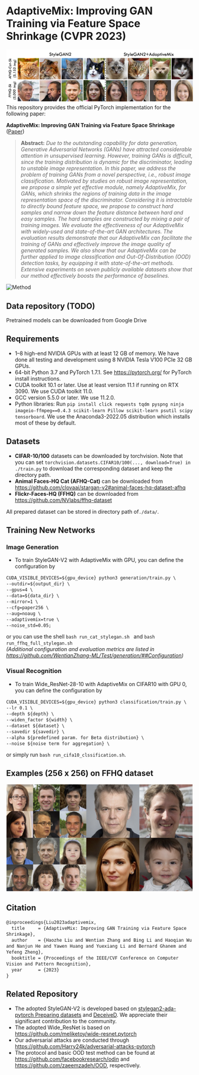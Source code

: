 # AdaptiveMix: Improving GAN Training via Feature Space Shrinkage (CVPR 2023)
![visual](./visual.png)
This repository provides the official PyTorch implementation for the following paper:

**AdaptiveMix: Improving GAN Training via Feature Space Shrinkage** ([Paper](https://arxiv.org/pdf/2303.01559.pdf))

 > **Abstract:** *Due to the outstanding capability for data generation, Generative Adversarial Networks (GANs) have attracted considerable attention in unsupervised learning. However, training GANs is difficult, since the training distribution is dynamic for the discriminator, leading to unstable image representation. In this paper, we address the problem of training GANs from a novel perspective, i.e., robust image classification. Motivated by studies on robust image representation, we propose a simple yet effective module, namely AdaptiveMix, for GANs, which shrinks the regions of training data in the image representation space of the discriminator. Considering it is intractable to directly bound feature space, we propose to construct hard samples and narrow down the feature distance between hard and easy samples. The hard samples are constructed by mixing a pair of training images. We evaluate the effectiveness of our AdaptiveMix with widely-used and state-of-the-art GAN architectures. The evaluation results demonstrate that our AdaptiveMix can facilitate the training of GANs and effectively improve the image quality of generated samples. We also show that our AdaptiveMix can be further applied to image classification and Out-Of-Distribution (OOD) detection tasks, by equipping it with state-of-the-art methods. Extensive experiments on seven publicly available datasets show that our method effectively boosts the performance of baselines.*

![Method](./teaser.gif)

## Data repository (TODO)
Pretrained models can be downloaded from Google Drive

## Requirements

*   1–8 high-end NVIDIA GPUs with at least 12 GB of memory. We have done all testing and development using 8 NVIDIA Tesla V100 PCIe 32 GB GPUs.
*   64-bit Python 3.7 and PyTorch 1.7.1. See https://pytorch.org/ for PyTorch install instructions.
*   CUDA toolkit 10.1 or later. Use at least version 11.1 if running on RTX 3090. We use CUDA toolkit 11.0. 
*   GCC version 5.5.0 or later. We use 11.2.0.
*   Python libraries: Run `pip install click requests tqdm pyspng ninja imageio-ffmpeg==0.4.3 scikit-learn Pillow scikit-learn psutil scipy tensorboard`. We use the Anaconda3-2022.05 distribution which installs most of these by default. 

## Datasets

*   **CIFAR-10/100** datasets can be downloaded by torchvision. Note that you can set `torchvision.datasets.CIFAR10/100(..., download=True) in ./train.py` to download the corresponding dataset and keep the directory path.
*   **Animal Faces-HQ Cat (AFHQ-Cat)** can be downloaded from https://github.com/clovaai/stargan-v2#animal-faces-hq-dataset-afhq
*   **Flickr-Faces-HQ (FFHQ)** can be downloaded from https://github.com/NVlabs/ffhq-dataset

All prepared dataset can be stored in directory path of`./data/`.

## Training New Networks

### Image Generation

*   To train StyleGAN-V2 with AdaptiveMix with GPU, you can define the configuration by

```
CUDA_VISIBLE_DEVICES=${gpu_device} python3 generation/train.py \
--outdir=${output_dir} \
--gpus=4 \
--data=${data_dir} \
--mirror=1 \
--cfg=paper256 \
--aug=noaug \
--adaptivemix=true \
--noise_std=0.05;
```
or you can use the shell `bash run_cat_stylegan.sh ` and `bash run_ffhq_full_stylegan.sh `  \
*(Additional configuration and evaluation metrics are listed in https://github.com/WentianZhang-ML/Test/generation/##Configuration)*

### Visual Recognition
*   To train Wide_ResNet-28-10 with AdaptiveMix on CIFAR10 with GPU 0, you can define the configuration by
```
CUDA_VISIBLE_DEVICES=${gpu_device} python3 classification/train.py \
--lr 0.1 \
--depth ${depth} \
--widen_factor ${width} \
--dataset ${dataset} \
--savedir ${savedir} \
--alpha ${predefined param. for Beta distribution} \
--noise ${noise term for aggregation} \
```
or simply run `bash run_cifa10_clssification.sh`.

## Examples (256 x 256) on FFHQ dataset
![visual_ffhq](./ffhq.png)

## Citation

```
@inproceedings{Liu2023adaptivemix,
  title     = {AdaptiveMix: Improving GAN Training via Feature Space Shrinkage},
  author    = {Haozhe Liu and Wentian Zhang and Bing Li and Haoqian Wu and Nanjun He and Yawen Huang and Yuexiang Li and Bernard Ghanem and Yefeng Zheng},
  booktitle = {Proceedings of the IEEE/CVF Conference on Computer Vision and Pattern Recognition},
  year      = {2023}
}
```

## Related Repository

*   The adopted StyleGAN-V2 is developed based on [stylegan2-ada-pytorch Preparing datasets](https://github.com/NVlabs/stylegan2-ada-pytorch#preparing-datasets) and [DeceiveD](https://github.com/EndlessSora/DeceiveD). We appreciate their significant contribution to the community. 
*   The adopted Wide_ResNet is based on https://github.com/meliketoy/wide-resnet.pytorch
*   Our adversarial attacks are conducted through https://github.com/Harry24k/adversarial-attacks-pytorch
*   The protocol and basic OOD test method can be found at https://github.com/facebookresearch/odin and https://github.com/zaeemzadeh/OOD, respectively.
